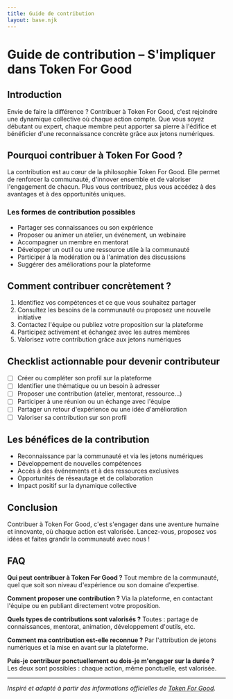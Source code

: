```yaml
---
title: Guide de contribution
layout: base.njk
---
```


# Guide de contribution – S'impliquer dans Token For Good

## Introduction

Envie de faire la différence ? Contribuer à Token For Good, c'est rejoindre une dynamique collective où chaque action compte. Que vous soyez débutant ou expert, chaque membre peut apporter sa pierre à l'édifice et bénéficier d'une reconnaissance concrète grâce aux jetons numériques.

## Pourquoi contribuer à Token For Good ?

La contribution est au cœur de la philosophie Token For Good. Elle permet de renforcer la communauté, d'innover ensemble et de valoriser l'engagement de chacun. Plus vous contribuez, plus vous accédez à des avantages et à des opportunités uniques.

### Les formes de contribution possibles

- Partager ses connaissances ou son expérience
- Proposer ou animer un atelier, un événement, un webinaire
- Accompagner un membre en mentorat
- Développer un outil ou une ressource utile à la communauté
- Participer à la modération ou à l'animation des discussions
- Suggérer des améliorations pour la plateforme

## Comment contribuer concrètement ?

1. Identifiez vos compétences et ce que vous souhaitez partager
2. Consultez les besoins de la communauté ou proposez une nouvelle initiative
3. Contactez l'équipe ou publiez votre proposition sur la plateforme
4. Participez activement et échangez avec les autres membres
5. Valorisez votre contribution grâce aux jetons numériques

## Checklist actionnable pour devenir contributeur

- [ ] Créer ou compléter son profil sur la plateforme
- [ ] Identifier une thématique ou un besoin à adresser
- [ ] Proposer une contribution (atelier, mentorat, ressource...)
- [ ] Participer à une réunion ou un échange avec l'équipe
- [ ] Partager un retour d'expérience ou une idée d'amélioration
- [ ] Valoriser sa contribution sur son profil

## Les bénéfices de la contribution

- Reconnaissance par la communauté et via les jetons numériques
- Développement de nouvelles compétences
- Accès à des événements et à des ressources exclusives
- Opportunités de réseautage et de collaboration
- Impact positif sur la dynamique collective

## Conclusion

Contribuer à Token For Good, c'est s'engager dans une aventure humaine et innovante, où chaque action est valorisée. Lancez-vous, proposez vos idées et faites grandir la communauté avec nous !

## FAQ

**Qui peut contribuer à Token For Good ?**
Tout membre de la communauté, quel que soit son niveau d'expérience ou son domaine d'expertise.

**Comment proposer une contribution ?**
Via la plateforme, en contactant l'équipe ou en publiant directement votre proposition.

**Quels types de contributions sont valorisés ?**
Toutes : partage de connaissances, mentorat, animation, développement d'outils, etc.

**Comment ma contribution est-elle reconnue ?**
Par l'attribution de jetons numériques et la mise en avant sur la plateforme.

**Puis-je contribuer ponctuellement ou dois-je m'engager sur la durée ?**
Les deux sont possibles : chaque action, même ponctuelle, est valorisée.

---

*Inspiré et adapté à partir des informations officielles de [Token For Good](https://t4g-public.webflow.io/).* 